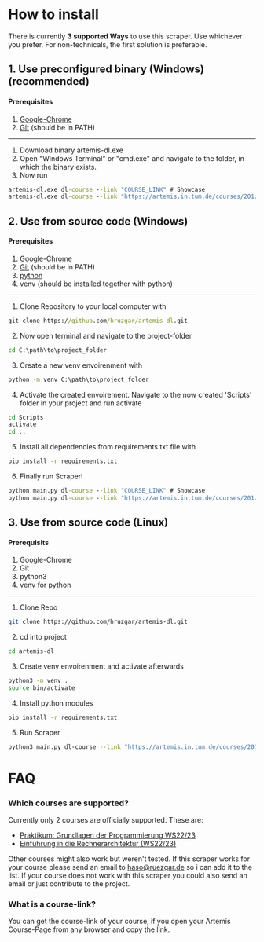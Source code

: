 # How to install
There is currently **3 supported Ways** to use this scraper. Use whichever you prefer. For non-technicals, the first solution is preferable.

## 1. Use preconfigured binary (Windows)(recommended)
#### Prerequisites
1. [Google-Chrome](https://www.google.com/chrome/)
2. [Git](https://git-scm.com/download/win) (should be in PATH)
***
1. Download binary artemis-dl.exe
2. Open "Windows Terminal" or "cmd.exe" and navigate to the folder, in which the binary exists.
3. Now run 
```cmd
artemis-dl.exe dl-course --link "COURSE_LINK" # Showcase
artemis-dl.exe dl-course --link "https://artemis.in.tum.de/courses/201/exercises" # Real Example
```

## 2. Use from source code (Windows)
#### Prerequisites
1. [Google-Chrome](https://www.google.com/chrome/)
2. [Git](https://git-scm.com/download/win) (should be in PATH)
3. [python](https://www.python.org/downloads/windows/)
4. venv (should be installed together with python)
***
1. Clone Repository to your local computer with
```cmd
git clone https://github.com/hruzgar/artemis-dl.git
```
2. Now open terminal and navigate to the project-folder
```cmd
cd C:\path\to\project_folder
```
3. Create a new venv envoirenment with
```cmd
python -m venv C:\path\to\project_folder
```
4. Activate the created envoirement. Navigate to the now created 'Scripts' folder in your project and run activate
```cmd
cd Scripts
activate
cd ..
```
5. Install all dependencies from requirements.txt file with
```cmd
pip install -r requirements.txt
```
6. Finally run Scraper!
```cmd
python main.py dl-course --link "COURSE_LINK" # Showcase
python main.py dl-course --link "https://artemis.in.tum.de/courses/201/exercises" # Real Example
```
## 3. Use from source code (Linux)
#### Prerequisits
1. Google-Chrome
2. Git
3. python3
4. venv for python
***
1. Clone Repo
```bash
git clone https://github.com/hruzgar/artemis-dl.git
```
2. cd into project
```bash
cd artemis-dl
```
3. Create venv envoirenment and activate afterwards
```bash
python3 -m venv .
source bin/activate
```
4. Install python modules
```bash
pip install -r requirements.txt
```
5. Run Scraper
```bash
python3 main.py dl-course --link "https://artemis.in.tum.de/courses/201/exercises"
```

# FAQ
### Which courses are supported?
Currently only 2 courses are officially supported. These are:
- [Praktikum: Grundlagen der Programmierung WS22/23](https://artemis.in.tum.de/courses/201/exercises)
- [Einführung in die Rechnerarchitektur (WS22/23)](https://artemis.in.tum.de/courses/218/exercises)

Other courses might also work but weren't tested. If this scraper works for your course please send an email to [haso@ruezgar.de](mailto:haso@ruezgar.de) so i can add it to the list. If your course does not work with this scraper you could also send an email or just contribute to the project.
### What is a course-link?
You can get the course-link of your course, if you open your Artemis Course-Page from any browser and copy the link. 
